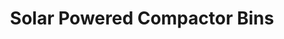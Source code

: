 ---
schema: default
title: Solar Powered Compactor Bins
organization: Dundee City Council
notes: >-
    Waste generation and number of collections of individual units within Dundee City Council's network of solar powered compactor bins. 
resources:
  - name: Solar Powered Compactor Bins CSV
  - url: >-
      https://data.dundeecity.gov.uk/dataset/95203e8d-129d-4873-96aa-b99ad4240433/resource/3a62475b-0c6a-4434-89a0-baa86e60e5ba/download/compactor-bin-locations.csv
  - format: CSV

  - name: Solar Powered Compactor Bins CSV
  - url: >-
      https://data.dundeecity.gov.uk/dataset/95203e8d-129d-4873-96aa-b99ad4240433/resource/4401ff60-b458-4808-992d-00f0ed4283aa/download/solar-powered-compactor-bins-waste-generation-july-2018.csv
  - format: CSV

  - name: Solar Powered Compactor Bins CSV
  - url: >-
      https://data.dundeecity.gov.uk/dataset/95203e8d-129d-4873-96aa-b99ad4240433/resource/c284f715-0b72-4cc1-906c-8fa594f2f34e/download/solar-powered-compactor-bins-waste-generation-august-2018.csv
  - format: CSV

  - name: Solar Powered Compactor Bins CSV
  - url: >-
      https://data.dundeecity.gov.uk/dataset/95203e8d-129d-4873-96aa-b99ad4240433/resource/6df3a9c3-f431-44fd-8e7b-cafef50accfe/download/solar-powered-compactor-bins-waste-generation-september-2018.csv
  - format: CSV

  - name: Solar Powered Compactor Bins CSV
  - url: >-
      https://data.dundeecity.gov.uk/dataset/95203e8d-129d-4873-96aa-b99ad4240433/resource/138cff58-8ebd-413d-92d5-c26fa5cc4b33/download/solar-powered-compactor-bins-waste-generation-october-2018.csv
  - format: CSV

  - name: Solar Powered Compactor Bins CSV
  - url: >-
      https://data.dundeecity.gov.uk/dataset/95203e8d-129d-4873-96aa-b99ad4240433/resource/dac522b9-da59-42bf-97a2-811dfa3e171d/download/number-of-collections-october-2018.csv
  - format: CSV

  - name: Solar Powered Compactor Bins CSV
  - url: >-
      https://data.dundeecity.gov.uk/dataset/95203e8d-129d-4873-96aa-b99ad4240433/resource/bac038d3-cdcf-4b60-b152-c683b00b4046/download/number-of-collections-september-2018.csv
  - format: CSV

  - name: Solar Powered Compactor Bins CSV
  - url: >-
      https://data.dundeecity.gov.uk/dataset/95203e8d-129d-4873-96aa-b99ad4240433/resource/b6714113-8e5e-42d2-bd90-e3c4c8623b2a/download/number-of-collections-august-2018.csv
  - format: CSV

  - name: Solar Powered Compactor Bins CSV
  - url: >-
      https://data.dundeecity.gov.uk/dataset/95203e8d-129d-4873-96aa-b99ad4240433/resource/4d3f1110-da29-4f28-8725-dc0dc4dbe19c/download/number-of-collections-july-2018.csv
  - format: CSV

  - name: Solar Powered Compactor Bins CSV
  - url: >-
      https://data.dundeecity.gov.uk/dataset/95203e8d-129d-4873-96aa-b99ad4240433/resource/1c187450-5184-4f6a-a8a7-b52073909e53/download/waste-generation-hourly-july-2018.csv
  - format: CSV

  - name: Solar Powered Compactor Bins CSV
  - url: >-
      https://data.dundeecity.gov.uk/dataset/95203e8d-129d-4873-96aa-b99ad4240433/resource/7ab50a26-2579-41a3-b8a2-7d3cec76fa80/download/waste-generation-hourly-august-2018.csv
  - format: CSV

  - name: Solar Powered Compactor Bins CSV
  - url: >-
      https://data.dundeecity.gov.uk/dataset/95203e8d-129d-4873-96aa-b99ad4240433/resource/623ae65a-dd54-4a99-a800-33e90014530a/download/waste-generation-hourly-september-2018.csv
  - format: CSV

  - name: Solar Powered Compactor Bins CSV
  - url: >-
      https://data.dundeecity.gov.uk/dataset/95203e8d-129d-4873-96aa-b99ad4240433/resource/a4d4ea89-1dcf-41e0-95d8-aca1bc4d34f6/download/waste-generation-hourly-october-2018.csv
  - format: CSV

  - name: Solar Powered Compactor Bins CSV
  - url: >-
      https://data.dundeecity.gov.uk/dataset/95203e8d-129d-4873-96aa-b99ad4240433/resource/1db14d6c-a2af-4caa-9c96-4260ec7e5d14/download/solar-powered-compactor-bins-waste-generation-november-2018.csv
  - format: CSV

  - name: Solar Powered Compactor Bins CSV
  - url: >-
      https://data.dundeecity.gov.uk/dataset/95203e8d-129d-4873-96aa-b99ad4240433/resource/b1cbbfaa-98a0-44c0-ab6e-0450ad0c3287/download/number-of-collections-november-2018.csv
  - format: CSV

  - name: Solar Powered Compactor Bins CSV
  - url: >-
      https://data.dundeecity.gov.uk/dataset/95203e8d-129d-4873-96aa-b99ad4240433/resource/6520d816-75d0-43a9-9c99-329a34094209/download/waste-generation-hourly-november-2018.csv
  - format: CSV

  - name: Solar Powered Compactor Bins CSV
  - url: >-
      https://data.dundeecity.gov.uk/dataset/95203e8d-129d-4873-96aa-b99ad4240433/resource/98e464fe-3029-4828-93cc-84a46f27f362/download/number-of-collections-december-2018.csv
  - format: CSV

  - name: Solar Powered Compactor Bins CSV
  - url: >-
      https://data.dundeecity.gov.uk/dataset/95203e8d-129d-4873-96aa-b99ad4240433/resource/efc75090-eae9-423a-af49-9244793d4124/download/waste-generation-hourly-december-2018.csv
  - format: CSV

  - name: Solar Powered Compactor Bins CSV
  - url: >-
      https://data.dundeecity.gov.uk/dataset/95203e8d-129d-4873-96aa-b99ad4240433/resource/9644046b-3bec-4c83-8e83-028f51fa2268/download/solar-powered-compactor-bins-waste-generation-december-2019.csv
  - format: CSV

  - name: Solar Powered Compactor Bins CSV
  - url: >-
      https://data.dundeecity.gov.uk/dataset/95203e8d-129d-4873-96aa-b99ad4240433/resource/38c7a459-bbc3-4d5f-bd40-990ad2420bf4/download/waste-generation-hourly-january-2019.csv
  - format: CSV

  - name: Solar Powered Compactor Bins CSV
  - url: >-
      https://data.dundeecity.gov.uk/dataset/95203e8d-129d-4873-96aa-b99ad4240433/resource/a5c5622f-9980-4b90-a6da-cf792b74d63b/download/solar-powered-compactor-bins-waste-generation-january-2019.csv
  - format: CSV

  - name: Solar Powered Compactor Bins CSV
  - url: >-
      https://data.dundeecity.gov.uk/dataset/95203e8d-129d-4873-96aa-b99ad4240433/resource/f1f2409e-a522-472b-8c87-ed2d12d59bed/download/number-of-collections-january-2019.csv
  - format: CSV

  - name: Solar Powered Compactor Bins CSV
  - url: >-
      https://data.dundeecity.gov.uk/dataset/95203e8d-129d-4873-96aa-b99ad4240433/resource/02a1d699-aa1d-470a-abfb-5870691956df/download/solar-powered-compactor-bins-waste-generation-february-2019.csv
  - format: CSV

  - name: Solar Powered Compactor Bins CSV
  - url: >-
      https://data.dundeecity.gov.uk/dataset/95203e8d-129d-4873-96aa-b99ad4240433/resource/b716b70c-8344-4943-b3cf-7ec3c11b949a/download/waste-generation-hourly-february-2019.csv
  - format: CSV

  - name: Solar Powered Compactor Bins CSV
  - url: >-
      https://data.dundeecity.gov.uk/dataset/95203e8d-129d-4873-96aa-b99ad4240433/resource/ad25734c-6890-4a27-bdfa-21043340b657/download/number-of-collections-february-2019.csv
  - format: CSV

  - name: Solar Powered Compactor Bins CSV
  - url: >-
      https://data.dundeecity.gov.uk/dataset/95203e8d-129d-4873-96aa-b99ad4240433/resource/3cf1275c-f3b9-450a-ba7a-94ac58faceef/download/number-of-collections-march-2019.csv
  - format: CSV

  - name: Solar Powered Compactor Bins CSV
  - url: >-
      https://data.dundeecity.gov.uk/dataset/95203e8d-129d-4873-96aa-b99ad4240433/resource/38315f9d-1bea-48e3-9302-fdc9d87433eb/download/waste-generation-hourly-march-2019.csv
  - format: CSV

  - name: Solar Powered Compactor Bins CSV
  - url: >-
      https://data.dundeecity.gov.uk/dataset/95203e8d-129d-4873-96aa-b99ad4240433/resource/82d0a3ef-f3e5-4e83-8719-979cb5ae0514/download/solar-powered-compactor-bins-waste-generation-march-2019.csv
  - format: CSV

  - name: Solar Powered Compactor Bins CSV
  - url: >-
      https://data.dundeecity.gov.uk/dataset/95203e8d-129d-4873-96aa-b99ad4240433/resource/6ff360b6-e6cb-4fc7-9645-61fe437685d0/download/number-of-collections-april-2019.csv
  - format: CSV

  - name: Solar Powered Compactor Bins CSV
  - url: >-
      https://data.dundeecity.gov.uk/dataset/95203e8d-129d-4873-96aa-b99ad4240433/resource/d7eef681-7f6c-4084-84d3-18b0c3b9a24e/download/waste-generation-hourly-april-2019.csv
  - format: CSV

  - name: Solar Powered Compactor Bins CSV
  - url: >-
      https://data.dundeecity.gov.uk/dataset/95203e8d-129d-4873-96aa-b99ad4240433/resource/e92e48ce-bb99-456c-9246-949ec9522326/download/solar-powered-compactor-bins-waste-generation-april-2019.csv
  - format: CSV

  - name: Solar Powered Compactor Bins CSV
  - url: >-
      https://data.dundeecity.gov.uk/dataset/95203e8d-129d-4873-96aa-b99ad4240433/resource/8feed2dd-0ba7-4f8c-a8b8-cb0fb642f24a/download/number-of-collections-may-2019.csv
  - format: CSV

  - name: Solar Powered Compactor Bins CSV
  - url: >-
      https://data.dundeecity.gov.uk/dataset/95203e8d-129d-4873-96aa-b99ad4240433/resource/4efcdc9e-eaea-468f-bbc5-ff9fa8b42780/download/waste-generation-hourly-may-2019.csv
  - format: CSV

  - name: Solar Powered Compactor Bins CSV
  - url: >-
      https://data.dundeecity.gov.uk/dataset/95203e8d-129d-4873-96aa-b99ad4240433/resource/44fc4706-dde7-436d-8ec2-00693eca53d2/download/solar-powered-compactor-bins-waste-generation-may-2019.csv
  - format: CSV

  - name: Solar Powered Compactor Bins CSV
  - url: >-
      https://data.dundeecity.gov.uk/dataset/95203e8d-129d-4873-96aa-b99ad4240433/resource/512127b5-810a-40ef-90f2-295e917bce90/download/number-of-collections-june-2019.csv
  - format: CSV

  - name: Solar Powered Compactor Bins CSV
  - url: >-
      https://data.dundeecity.gov.uk/dataset/95203e8d-129d-4873-96aa-b99ad4240433/resource/fdc53cd3-871c-4d16-8ace-6b1fae812fc7/download/solar-powered-compactor-bins-waste-generation-june-2019.csv
  - format: CSV

  - name: Solar Powered Compactor Bins CSV
  - url: >-
      https://data.dundeecity.gov.uk/dataset/95203e8d-129d-4873-96aa-b99ad4240433/resource/5fe56e36-d3d3-4ec0-a10b-55cad720259b/download/waste-generation-hourly-june-2019.csv
  - format: CSV
license: Open Data Commons Open Database License 1.0
category:

  - environment,waste,geospatial
maintainer: Dundee City Council
maintainer_email: someone@example.com
---